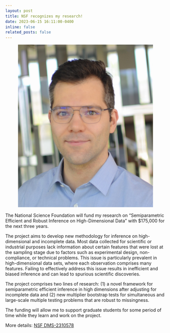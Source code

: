 ```yaml
---
layout: post
title: NSF recognizes my research!
date: 2023-06-15 16:11:00-0400
inline: false
related_posts: false
---
```

   <div class="float-right">
                    <figure>
                        <picture>
                            <source class="responsive-img-srcset" media="(max-width: 480px)" srcset="/assets/img/NSF_Official_logo_High_Res_1200ppi-copy-480.webp">
                            </source>
                            <source class="responsive-img-srcset" media="(max-width: 800px)" srcset="/assets/img/NSF_Official_logo_High_Res_1200ppi-copy-800.webp">
                            </source>
                            <source class="responsive-img-srcset" media="(max-width: 1400px)" srcset="/assets/img/NSF_Official_logo_High_Res_1200ppi-copy-1400.webp">
                            </source>
                            <img src="/assets/img/prof_pic.jpg?efb2d5b6f250267a4447f8e20f79c45c" class="img-fluid z-depth-1 rounded" width="auto" height="auto" alt="NSF_Official_logo_High_Res_1200ppi-copy.png" onerror="this.onerror=null; $('.responsive-img-srcset').remove();">
                        </picture>
                    </figure>
                </div>
                <div class="clearfix">
                    <p>
                    The National Science Foundation will fund my research on “Semiparametric Efficient and Robust Inference on High-Dimensional Data” with $175,000 for the next three years.
                    </p>
                    <p>
                    The project aims to develop new methodology for inference on high-dimensional and incomplete data. Most data collected for scientific or industrial purposes lack information                      about certain features that were lost at the sampling stage due to factors such as experimental design, non-compliance, or technical problems. This issue is particularly                          prevalent in high-dimensional data sets, where each observation comprises many features. Failing to effectively address this issue results in inefficient and biased inference                     and can lead to spurious scientific discoveries.
                    </p>
                    <p>
                    The project comprises two lines of research: (1) a novel framework for semiparametric efficient inference in high dimensions after adjusting for incomplete data and (2) new                       multiplier bootstrap tests for simultaneous and large-scale multiple testing problems that are robust to missingness.
                    </p>
                    <p>               
                    The funding will allow me to support graduate students for some period of time while they learn and work on the project.
                    </p>
                    <p>
                    More details: <a href="https://www.nsf.gov/awardsearch/showAward?AWD_ID=2310578&HistoricalAwards=false">NSF DMS-2310578</a>
                    </p>
                </div>
